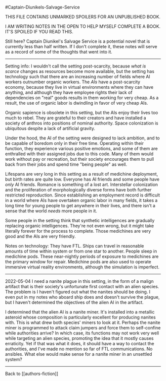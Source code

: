 #Captain-Diunikels-Salvage-Service

THIS FILE CONTAINS UNMARKED SPOILERS FOR AN UNPUBLISHED BOOK.

I AM WRITING NOTES IN THE OPEN TO HELP MYSELF COMPLETE A BOOK.  IT'S SPOILED IF YOU READ THIS.

Still here?  Captain Diunikel's Salvage Service is a potential novel that is currently less than half written.  If I don't complete it, these notes will serve as a record of some of the thoughts that went into it.

---
Setting info:
I wouldn't call the setting post-scarcity, because *what is scarce* changes as resources become more available, but the setting has technology such that there are an increasing number of fields where AI workers outnumber organic workers.  The *AIs* have a post-scarcity economy, because they live in virtual environments where they can have anything, and although they have employee rights their lack of dependencies on "real" goods results in them working for very cheap.  As a result, the use of organic labor is dwindling in favor of very cheap AIs.

Organic sapience is obsolete in this setting, but the AIs enjoy their lives too much to rebel.  They are grateful to their creators and have installed a society of anthros into positions of nominal authority.  Space colonization is ubiquitous despite a lack of artificial gravity.

Under the hood, the AI of the setting were designed to lack ambition, and to be capable of boredom only in their free time.  Operating within their function, they experience various positive emotions, and some of them are enthralled with their assigned jobs due to this code.  Many of them would work without pay or recreation, but their society encourages them to pull back from their jobs and spend time "being people" as well.

Lifespans are very long in this setting as a result of medichine deployment, but birth rates are quite low.  Everyone has AI friends and some people have *only* AI friends.  Romance is something of a lost art.  Interstellar colonization and the proliferation of morphologically diverse forms have both further restricted reproduction.  Since establishing an employment record is difficult in a world where AIs have overtaken organic labor in many fields, it takes a long time for young people to get anywhere in their lives, and there isn't a sense that the world *needs* more people in it.

Some people in the setting think that synthetic intelligences are gradually replacing organic intelligences.  They're not even wrong, but it might take literally forever for the process to complete.  Those medichines are very good and the AIs are very friendly.

Notes on technology:
They have FTL.  Ships can travel in reasonable amounts of time within system or from one star to another.
People sleep in medichine pods.  These near-nightly periods of exposure to medichines are the primary window for repair.
Medichine pods are also used to operate immersive virtual reality environments, although the simulation is imperfect.

---
2022-05-04
I need a nanite plague in this setting, in the form of a malign artifact that is their society's unfortunate first contact with an alien species.  The problem is I haven't figured out what the nanites should be doing.  I even put in my notes who aboard ship does and doesn't survive the plague, but I haven't determined the objectives of the alien AI in the artifact.

I determined that the alien AI is a nanite miner.  It's installed into a metallic asteroid whose composition is particularly excellent for producing nanites with.  This is what drew both species' miners to look at it.  Perhaps the nanite miner is programmed to attack claim jumpers and force them to self-confine while authorities arrive?  In which case, its functions may not work very well while targeting an alien species, promoting the idea that it mostly causes erraticity.  Yet if that was what it does, it should have a way to contact the authorities, and I've made no mention so far of FTL communications.  No ansibles.  What else would make sense for a nanite miner in an unsettled system?

---
Back to [[authors-fiction]]